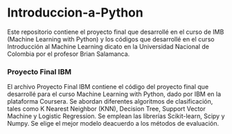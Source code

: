# Introduccion-a-Python
Este repositorio contiene el proyecto final que desarrollé en el curso de IMB (Machine Learning with Python) y los códigos que desarrollé en el curso Introducción al Machine Learning dicato en la Universidad Nacional de Colombia por el profesor Brian Salamanca. 

### Proyecto Final IBM
El archivo Proyecto Final IBM contiene el código  del proyecto final que desarrollé para el curso Machine Learning with Python, dado por IBM en la plataforma Coursera. Se abordan diferentes algoritmos de clasificación, tales como K Nearest Neighbor (KNN), Decision Tree, Support Vector Machine y Logistic Regression. Se emplean las librerías Scikit-learn, Scipy y Numpy. Se elige el mejor modelo deacuerdo a los métodos de evaluación. 

